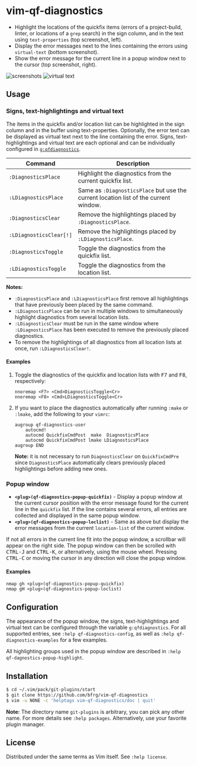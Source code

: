 # vim-qf-diagnostics

- Highlight the locations of the quickfix items (errors of a project-build,
  linter, or locations of a `grep` search) in the sign column, and in the text
  using `text-properties` (top screenshot, left).
- Display the error messages next to the lines containing the errors using
  `virtual-text` (bottom screenshot).
- Show the error message for the current line in a popup window next to the
  cursor (top screenshot, right).

![screenshots](https://user-images.githubusercontent.com/6266600/195206925-13d8024f-0000-482a-9bf2-830d513222bf.png)
![virtual text](https://user-images.githubusercontent.com/6266600/203429280-b39e7b72-0191-476c-acc4-f72efe7cb1a3.png)


## Usage

### Signs, text-highlightings and virtual text

The items in the quickfix and/or location list can be highlighted in the sign
column and in the buffer using text-properties. Optionally, the error text can
be displayed as virtual text next to the line containing the error. Signs,
text-highlightings and virtual text are each optional and can be individually
configured in [`g:qfdiagnostics`](#configuration).

| Command                 | Description                                                                          |
| ----------------------- | ------------------------------------------------------------------------------------ |
| `:DiagnosticsPlace`     | Highlight the diagnostics from the current quickfix list.                            |
| `:LDiagnosticsPlace`    | Same as `:DiagnosticsPlace` but use the current location list of the current window. |
| `:DiagnosticsClear`     | Remove the highlightings placed by `:DiagnosticsPlace`.                              |
| `:LDiagnosticsClear[!]` | Remove the highlightings placed by `:LDiagnosticsPlace`.                             |
| `:DiagnosticsToggle`    | Toggle the diagnostics from the quickfix list.                                       |
| `:LDiagnosticsToggle`   | Toggle the diagnostics from the location list.                                       |

**Notes:**
* `:DiagnosticsPlace` and `:LDiagnosticsPlace` first remove all highlightings
  that have previously been placed by the same command.
* `:LDiagnosticsPlace` can be run in multiple windows to simultaneously
  highlight diagnostics from several location lists.
* `:LDiagnosticsClear` must be run in the same window where `:LDiagnosticsPlace`
  has been executed to remove the previously placed diagnostics.
* To remove the highlightings of all diagnostics from all location lists at
  once, run `:LDiagnosticsClear!`.

#### Examples

1. Toggle the diagnostics of the quickfix and location lists with <kbd>F7</kbd>
   and <kbd>F8</kbd>, respectively:
   ```vim
   nnoremap <F7> <Cmd>DiagnosticsToggle<Cr>
   nnoremap <F8> <Cmd>LDiagnosticsToggle<Cr>
   ```
2. If you want to place the diagnostics automatically after running `:make` or
   `:lmake`, add the following to your `vimrc`:
   ```vim
   augroup qf-diagnostics-user
       autocmd!
       autocmd QuickfixCmdPost  make  DiagnosticsPlace
       autocmd QuickfixCmdPost lmake LDiagnosticsPlace
   augroup END
   ```
   **Note:** it is not necessary to run `DiagnosticsClear` on `QuickfixCmdPre`
   since `DiagnosticsPlace` automatically clears previously placed
   highlightings before adding new ones.

### Popup window

* **`<plug>(qf-diagnostics-popup-quickfix)`** - Display a popup window at the
  current cursor position with the error message found for the current line in
  the `quickfix` list. If the line contains several errors, all entries are
  collected and displayed in the same popup window.
* **`<plug>(qf-diagnostics-popup-loclist)`** - Same as above but display the
  error messages from the current `location-list` of the current window.

If not all errors in the current line fit into the popup window, a scrollbar
will appear on the right side. The popup window can then be scrolled with
<kbd>CTRL-J</kbd> and <kbd>CTRL-K</kbd>, or alternatively, using the mouse
wheel. Pressing <kbd>CTRL-C</kbd> or moving the cursor in any direction will
close the popup window.

#### Examples

```vim
nmap gh <plug>(qf-diagnostics-popup-quickfix)
nmap gH <plug>(qf-diagnostics-popup-loclist)
```


## Configuration

The appearance of the popup window, the signs, text-highlightings and virtual
text can be configured through the variable `g:qfdiagnostics`. For all supported
entries, see `:help qf-diagnostics-config`, as well as `:help
qf-diagnostics-examples` for a few examples.

All highlighting groups used in the popup window are described in `:help
qf-dagnostics-popup-highlight`.


## Installation

```bash
$ cd ~/.vim/pack/git-plugins/start
$ git clone https://github.com/bfrg/vim-qf-diagnostics
$ vim -u NONE -c 'helptags vim-qf-diagnostics/doc | quit'
```
**Note:** The directory name `git-plugins` is arbitrary, you can pick any other
name. For more details see `:help packages`. Alternatively, use your favorite
plugin manager.


## License

Distributed under the same terms as Vim itself. See `:help license`.
